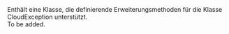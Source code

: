 <Namespace Name="Microsoft.Rest.Azure">
  <Docs>
    <summary>Enthält eine Klasse, die definierende Erweiterungsmethoden für die Klasse CloudException unterstützt.</summary> 
    <remarks>To be added.</remarks>
  </Docs>
</Namespace>
